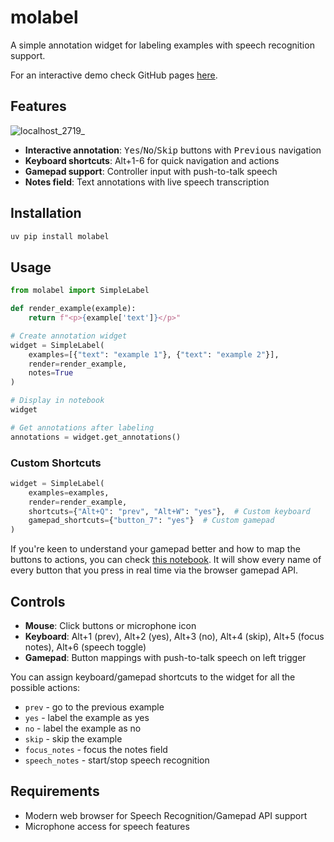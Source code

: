 # molabel

A simple annotation widget for labeling examples with speech recognition support.

For an interactive demo check GitHub pages [here](https://koaning.github.io/molabel/). 

## Features

![localhost_2719_](https://github.com/user-attachments/assets/58c9622d-e497-4965-a564-b8340e66da90)

- **Interactive annotation**: <kbd>Yes</kbd>/<kbd>No</kbd>/<kbd>Skip</kbd> buttons with <kbd>Previous</kbd> navigation
- **Keyboard shortcuts**: Alt+1-6 for quick navigation and actions
- **Gamepad support**: Controller input with push-to-talk speech
- **Notes field**: Text annotations with live speech transcription

## Installation

```bash
uv pip install molabel
```

## Usage

```python
from molabel import SimpleLabel

def render_example(example):
    return f"<p>{example['text']}</p>"

# Create annotation widget
widget = SimpleLabel(
    examples=[{"text": "example 1"}, {"text": "example 2"}],
    render=render_example,
    notes=True
)

# Display in notebook
widget

# Get annotations after labeling
annotations = widget.get_annotations()
```

### Custom Shortcuts

```python
widget = SimpleLabel(
    examples=examples,
    render=render_example,
    shortcuts={"Alt+Q": "prev", "Alt+W": "yes"},  # Custom keyboard
    gamepad_shortcuts={"button_7": "yes"}  # Custom gamepad
)
```

If you're keen to understand your gamepad better and how to map the buttons to actions, you can check [this notebook](https://koaning.github.io/mopad/). It will show every name of every button that you press in real time via the browser gamepad API. 

## Controls

- **Mouse**: Click buttons or microphone icon
- **Keyboard**: Alt+1 (prev), Alt+2 (yes), Alt+3 (no), Alt+4 (skip), Alt+5 (focus notes), Alt+6 (speech toggle)
- **Gamepad**: Button mappings with push-to-talk speech on left trigger

You can assign keyboard/gamepad shortcuts to the widget for all the possible actions: 

- `prev` - go to the previous example
- `yes` - label the example as yes
- `no` - label the example as no
- `skip` - skip the example
- `focus_notes` - focus the notes field
- `speech_notes` - start/stop speech recognition

## Requirements

- Modern web browser for Speech Recognition/Gamepad API support
- Microphone access for speech features
